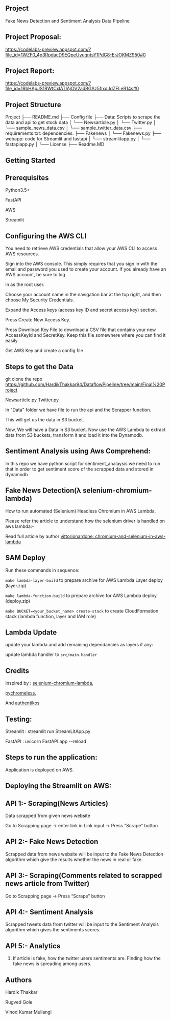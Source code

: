 ## Project
Fake News Detection and Sentiment Analysis Data Pipeline

## Project Proposal:

https://codelabs-preview.appspot.com/?file_id=1WZF0_4p3RpdacD9EQpeUyugntsY1PdG8-ErJOKMZ950#0

## Project Report:

https://codelabs-preview.appspot.com/?file_id=1RbHApJS1RWtCxlATIAjOV2adBGAz5flxdJdZFLeR14s#0

## Project Structure

Project
├── README.md
├── Config file
├── Data: Scripts to scrape the data and api to get stock data
│   └── Newsarticle.py
│   └── Twitter.py
│   └── sample_news_data.csv
│   └── sample_twitter_data.csv
├── requirements.txt: dependencies.
├── Fakenews
│   └── Fakenews.py
├── webapp: code for Streamlit and fastapi
│   └── streamlitapp.py
│   └── fastapiapp.py
│   └── License
├── Readme.MD


## Getting Started
## Prerequisites
Python3.5+

FastAPI

AWS

Streamlit
## Configuring the AWS CLI
You need to retrieve AWS credentials that allow your AWS CLI to access AWS resources.

Sign into the AWS console. This simply requires that you sign in with the email and password you used to create your account. If you already have an AWS account, be sure to log 

in as the root user.

Choose your account name in the navigation bar at the top right, and then choose My Security Credentials.

Expand the Access keys (access key ID and secret access key) section.

Press Create New Access Key.

Press Download Key File to download a CSV file that contains your new AccessKeyId and SecretKey. Keep this file somewhere where you can find it easily

Get AWS Key and create a config file

## Steps to get the Data
git clone the repo https://github.com/HardikThakkar94/DataflowPipeline/tree/main/Final%20Project

Newsarticle.py
Twitter.py

In "Data" folder we have file to run the api and the Scrapper function. 

This will get us the data in S3 bucket.

Now, We will have a Data in S3 bucket. Now use the AWS Lambda to extract data from S3 buckets, transform it and load it into the Dynamodb.
## Sentiment Analysis using Aws Comprehend:
In this repo we have python script for sentiment_analaysis we need to run that in order to get sentiment score of the scrapped data and stored in dynamodb


## Fake News Detection(λ selenium-chromium-lambda)

How to run automated (Selenium) Headless Chromium in AWS Lambda.

Please refer the article to understand how the selenium driver is handled on aws lambda:-

Read full article by author [vittorionardone: chromium-and-selenium-in-aws-lambda](https://www.vittorionardone.it/en/2020/06/04/chromium-and-selenium-in-aws-lambda)
## SAM Deploy
Run these commands in sequence:

`make lambda-layer-build` to prepare archive for AWS Lambda Layer deploy (layer.zip)

`make lambda-function-build` to prepare archive for AWS Lambda deploy (deploy.zip)

`make BUCKET=<your_bucket_name> create-stack` to create CloudFormation stack (lambda function, layer and IAM role)

## Lambda Update
update your lambda and add remaining dependancies as layers if any:

update lambda handler to `src/main.handler`

## Credits
Inspired by : [selenium-chromium-lambda](https://github.com/vittorio-nardone/selenium-chromium-lambda),

[pychromeless](https://github.com/21Buttons/pychromeless),

And [authentikos](https://github.com/srinjoychakravarty/authentikos)


## Testing:
Streamlit : streamlit run StreamLitApp.py

FastAPI : uvicorn FastAPI:app --reload

 

## Steps to run the application:

Application is deployed on AWS.

## Deploying the Streamlit on AWS:

## API 1:- Scraping(News Articles)

Data scrapped from given news website

Go to Scrapping page -> enter link in Link input -> Press “Scrape” button


## API 2:- Fake News Detection

Scrapped data from news website will be input to the Fake News Detection algorithm which give the results whether the news in real or fake.

## API 3:- Scraping(Comments related to scrapped news article from Twitter)

Go to Scrapping page -> Press “Scrape” button

## API 4:- Sentiment Analysis

Scrapped tweets data from twitter will be input to the Sentiment Analysis algorithm which gives the sentiments scores.

## API 5:- Analytics

1. If article is fake, how the twitter users sentiments are. Finding how the fake news is spreading among users.




## Authors
Hardik Thakkar

Rugved Gole

Vinod Kumar Mullangi

